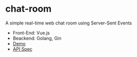 # chat-room

A simple real-time web chat room using Server-Sent Events

- Front-End: Vue.js
- Beackend: Golang, Gin
- [Demo](https://chat-room-fe.herokuapp.com/) 
- [API Spec](https://editor.swagger.io/?url=https://gist.githubusercontent.com/choopong/8547006bb7b2ade9cf905d7683564ede/raw/4c339a5286b51da426f27c7548c33caaab9df8f1/swagger.yaml) 
